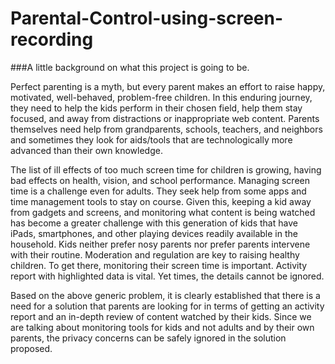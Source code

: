 # Parental-Control-using-screen-recording

###A little background on what this project is going to be.

Perfect parenting is a myth, but every parent makes an effort to raise happy, motivated,
well-behaved, problem-free children. In this enduring journey, they need to help the kids
perform in their chosen field, help them stay focused, and away from distractions or
inappropriate web content. Parents themselves need help from grandparents, schools,
teachers, and neighbors and sometimes they look for aids/tools that are technologically
more advanced than their own knowledge.

The list of ill effects of too much screen time for children is growing, having bad effects
on health, vision, and school performance. Managing screen time is a challenge even for
adults. They seek help from some apps and time management tools to stay on course.
Given this, keeping a kid away from gadgets and screens, and monitoring what content is
being watched has become a greater challenge with this generation of kids that have iPads,
smartphones, and other playing devices readily available in the household. Kids neither
prefer nosy parents nor prefer parents intervene with their routine. Moderation and
regulation are key to raising healthy children. To get there, monitoring their screen time is
important. Activity report with highlighted data is vital. Yet times, the details cannot be
ignored.

Based on the above generic problem, it is clearly established that there is a need for a
solution that parents are looking for in terms of getting an activity report and an in-depth
review of content watched by their kids. Since we are talking about monitoring tools for
kids and not adults and by their own parents, the privacy concerns can be safely ignored
in the solution proposed.
